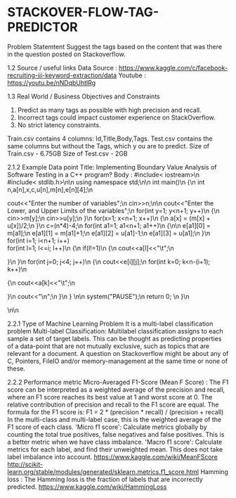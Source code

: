 # STACKOVER-FLOW-TAG-PREDICTOR

Problem Statemtent
Suggest the tags based on the content that was there in the question posted on Stackoverflow.

1.2 Source / useful links
Data Source : https://www.kaggle.com/c/facebook-recruiting-iii-keyword-extraction/data
Youtube : https://youtu.be/nNDqbUhtIRg

1.3 Real World / Business Objectives and Constraints
1. Predict as many tags as possible with high precision and recall.
2. Incorrect tags could impact customer experience on StackOverflow.
3. No strict latency constraints.

Train.csv contains 4 columns: Id,Title,Body,Tags.
Test.csv contains the same columns but without the Tags, which y
ou are to predict.
Size of Train.csv - 6.75GB
Size of Test.csv - 2GB

2.1.2 Example Data point
Title: Implementing Boundary Value Analysis of Software Testing
 in a C++ program?
Body :
#include<
 iostream>\n
 #include<
 stdlib.h>\n\n
 using namespace std;\n\n
 int main()\n
 {\n
 int n,a[n],x,c,u[n],m[n],e[n][4];\n

 cout<<"Enter the number of variables";\n
 cin>>n;\n\n
 cout<<"Enter the Lower, and Upper Limits
 of the variables";\n
 for(int y=1; y<n+1; y++)\n
 {\n
 cin>>m[y];\n
 cin>>u[y];\n
 }\n
 for(x=1; x<n+1; x++)\n
 {\n
 a[x] = (m[x] + u[x])/2;\n
 }\n
 c=(n*4)-4;\n
 for(int a1=1; a1<n+1; a1++)\n
 {\n\n
 e[a1][0] = m[a1];\n
 e[a1][1] = m[a1]+1;\n
 e[a1][2] = u[a1]-1;\n
 e[a1][3] = u[a1];\n
 }\n
 for(int i=1; i<n+1; i++)\
 for(int l=1; l<=i; l++)\n
 {\n
 if(l!=1)\n
 {\n
 cout<<a[l]<<"\\t";\n

 }\n
 }\n
 for(int j=0; j<4; j++)\n
 {\n
 cout<<e[i][j];\n
 for(int k=0; k<n-(i+1); k++)\n

 {\n
 cout<<a[k]<<"\\t";\n

 }\n
 cout<<"\\n";\n
 }\n
 } \n\n
 system("PAUSE");\n
 return 0; \n
 }\n

\n\n

2.2.1 Type of Machine Learning Problem
It is a multi-label classification problem
Multi-label Classification: Multilabel classification assigns to each sample a set of target labels.
This can be thought as predicting properties of a data-point that are not mutually exclusive, such
as topics that are relevant for a document. A question on Stackoverflow might be about any of C,
Pointers, FileIO and/or memory-management at the same time or none of these. 

2.2.2 Performance metric
Micro-Averaged F1-Score (Mean F Score) : The F1 score can be interpreted as a weighted
average of the precision and recall, where an F1 score reaches its best value at 1 and worst
score at 0. The relative contribution of precision and recall to the F1 score are equal. The formula
for the F1 score is:
F1 = 2 * (precision * recall) / (precision + recall)
In the multi-class and multi-label case, this is the weighted average of the F1 score of each
class.
'Micro f1 score':
Calculate metrics globally by counting the total true positives, false negatives and false positives.
This is a better metric when we have class imbalance.
'Macro f1 score':
Calculate metrics for each label, and find their unweighted mean. This does not take label
imbalance into account.
https://www.kaggle.com/wiki/MeanFScore
http://scikit-learn.org/stable/modules/generated/sklearn.metrics.f1_score.html
Hamming loss : The Hamming loss is the fraction of labels that are incorrectly predicted.
https://www.kaggle.com/wiki/HammingLoss
